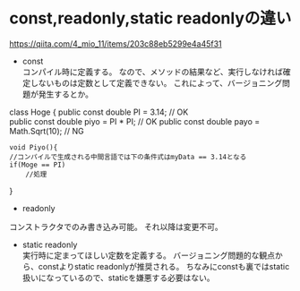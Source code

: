 # const,readonly,static readonlyの違い  
<https://qiita.com/4_mio_11/items/203c88eb5299e4a45f31>

- const  
コンパイル時に定義する。
なので、メソッドの結果など、実行しなければ確定しないものは定数として定義できない。
これによって、バージョニング問題が発生するとか。

class Hoge
{
    public const double PI = 3.14;     // OK   
    public const double piyo = PI * PI;     // OK
    public const double payo = Math.Sqrt(10);   // NG

    void Piyo(){
    //コンパイルで生成される中間言語では下の条件式はmyData == 3.14となる
    if(Moge == PI)
        //処理
 }
 
 
- readonly  

コンストラクタでのみ書き込み可能。
それ以降は変更不可。


- static readonly  
実行時に定まってほしい定数を定義する。
バージョニング問題的な観点から、constよりstatic readonlyが推奨される。
ちなみにconstも裏ではstatic扱いになっているので、staticを嫌悪する必要はない。

